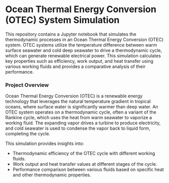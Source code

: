 # Ocean Thermal Energy Conversion (OTEC) System Simulation

This repository contains a Jupyter notebook that simulates the thermodynamic processes in an Ocean Thermal Energy Conversion (OTEC) system. OTEC systems utilize the temperature difference between warm surface seawater and cold deep seawater to drive a thermodynamic cycle, which can generate renewable electrical power. This simulation calculates key properties such as efficiency, work output, and heat transfer using various working fluids and provides a comparative analysis of their performance.

### Project Overview

Ocean Thermal Energy Conversion (OTEC) is a renewable energy technology that leverages the natural temperature gradient in tropical oceans, where surface water is significantly warmer than deep water. An OTEC system operates on a thermodynamic cycle, often a variant of the Rankine cycle, which uses the heat from warm seawater to vaporize a working fluid. The expanding vapor drives a turbine to produce electricity, and cold seawater is used to condense the vapor back to liquid form, completing the cycle.

This simulation provides insights into:
- Thermodynamic efficiency of the OTEC cycle with different working fluids.
- Work output and heat transfer values at different stages of the cycle.
- Performance comparison between various fluids based on specific heat and other thermodynamic properties.
